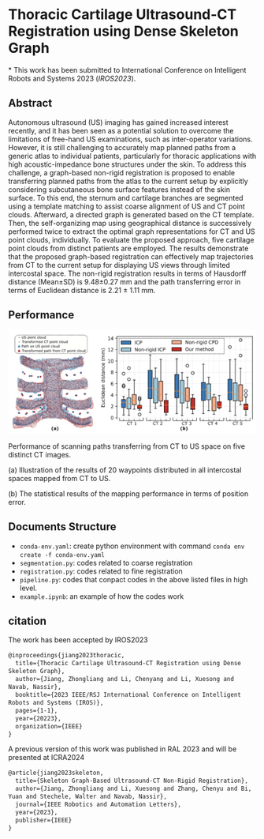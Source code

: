 # Thoracic Cartilage Ultrasound-CT Registration using Dense Skeleton Graph

\* This work has been submitted to International Conference on Intelligent Robots and Systems 2023 (*IROS2023*).

## Abstract

Autonomous ultrasound (US) imaging has gained increased interest recently, and it has been seen as a potential solution to overcome the limitations of free-hand US examinations, such as inter-operator variations. However, it is still challenging to accurately map planned paths from a generic atlas to individual patients, particularly for thoracic applications with high acoustic-impedance bone structures under the skin. To address this challenge, a graph-based non-rigid registration is proposed to enable transferring planned paths from the atlas to the current setup by explicitly considering subcutaneous bone surface features instead of the skin surface. To this end, the sternum and cartilage branches are segmented using a template matching to assist coarse alignment of US and CT point clouds. Afterward, a directed graph is generated based on the CT template. Then, the self-organizing map using geographical distance is successively performed twice to extract the optimal graph representations for CT and US point clouds, individually. To evaluate the proposed approach, five cartilage point clouds from distinct patients are employed. The results demonstrate that the proposed graph-based registration can effectively map trajectories from CT to the current setup for displaying US views through limited intercostal space. The non-rigid registration results in terms of Hausdorff distance (Mean±SD) is 9.48±0.27 mm and the path transferring error in terms of Euclidean distance is 2.21 ± 1.11 mm.

## Performance

![1678801960153](image/README/1678801960153.png)

Performance of scanning paths transferring from CT to US space on five distinct CT images.

(a) Illustration of the results of 20 waypoints distributed in all intercostal spaces mapped from CT to US.

(b) The statistical results of the mapping performance in terms of position error.

## Documents Structure

- `conda-env.yaml`: create python environment with command `conda env create -f conda-env.yaml`
- `segmentation.py`: codes related to coarse registration
- `registration.py`: codes related to fine registration
- `pipeline.py`: codes that conpact codes in the above listed files in high level.
- `example.ipynb`: an example of how the codes work



## citation
The work has been accepted by IROS2023
```
@inproceedings{jiang2023thoracic,
  title={Thoracic Cartilage Ultrasound-CT Registration using Dense Skeleton Graph},
  author={Jiang, Zhongliang and Li, Chenyang and Li, Xuesong and Navab, Nassir},
  booktitle={2023 IEEE/RSJ International Conference on Intelligent Robots and Systems (IROS)},
  pages={1-1},
  year={20223},
  organization={IEEE}
}
```

A previous version of this work was published in RAL 2023 and will be presented at ICRA2024
```
@article{jiang2023skeleton,
  title={Skeleton Graph-Based Ultrasound-CT Non-Rigid Registration},
  author={Jiang, Zhongliang and Li, Xuesong and Zhang, Chenyu and Bi, Yuan and Stechele, Walter and Navab, Nassir},
  journal={IEEE Robotics and Automation Letters},
  year={2023},
  publisher={IEEE}
}
```
